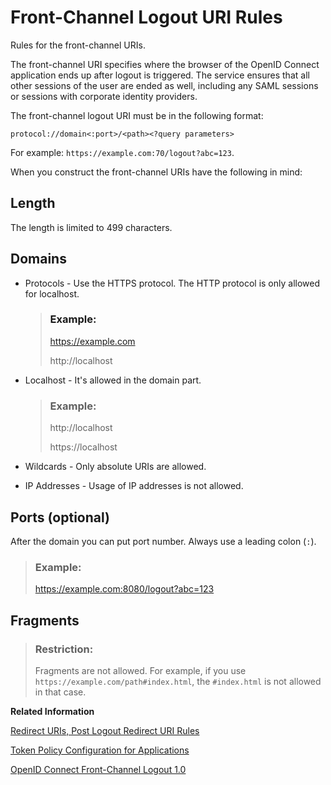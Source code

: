 <!-- loio789c752d70e64e6c90839284b511e7d7 -->

# Front-Channel Logout URI Rules

Rules for the front-channel URIs.



The front-channel URI specifies where the browser of the OpenID Connect application ends up after logout is triggered. The service ensures that all other sessions of the user are ended as well, including any SAML sessions or sessions with corporate identity providers.

The front-channel logout URI must be in the following format:

`protocol://domain<:port>/<path><?query parameters>`

For example: `https://example.com:70/logout?abc=123`.

When you construct the front-channel URIs have the following in mind:



<a name="loio789c752d70e64e6c90839284b511e7d7__section_wwb_gfp_qnb"/>

## Length

The length is limited to 499 characters.



<a name="loio789c752d70e64e6c90839284b511e7d7__section_xgl_bl3_qnb"/>

## Domains

-   Protocols - Use the HTTPS protocol. The HTTP protocol is only allowed for localhost.

    > ### Example:  
    > https://example.com
    > 
    > http://localhost

-   Localhost - It's allowed in the domain part.

    > ### Example:  
    > http://localhost
    > 
    > https://localhost

-   Wildcards - Only absolute URIs are allowed.
-   IP Addresses - Usage of IP addresses is not allowed.



## Ports \(optional\)

After the domain you can put port number. Always use a leading colon \(`:`\).

> ### Example:  
> https://example.com:8080/logout?abc=123



<a name="loio789c752d70e64e6c90839284b511e7d7__section_elx_zcm_tvb"/>

## Fragments

> ### Restriction:  
> Fragments are not allowed. For example, if you use `https://example.com/path#index.html`, the `#index.html` is not allowed in that case.

**Related Information**  


[Redirect URIs, Post Logout Redirect URI Rules](redirect-uris-post-logout-redirect-uri-rules-48fdb9a.md "Rules for the redirect URIs or post logout redirect URIs.")

[Token Policy Configuration for Applications](token-policy-configuration-for-applications-c4ba52e.md "Set the token policy for a specific OpenID Connect application. Configure the validity of the refresh token, access and id_token, and the maximum sessions per user.")

[OpenID Connect Front-Channel Logout 1.0](https://openid.net/specs/openid-connect-frontchannel-1_0.html)

